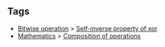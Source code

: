 
## Tags

* [Bitwise operation](/README.md#Bitwise_operation) > [Self-inverse property of xor](/README.md#Bitwise_operation-Self_inverse_property_of_xor)
* [Mathematics](/README.md#Mathematics) > [Composition of operations](/README.md#Mathematics-Composition_of_operations)
